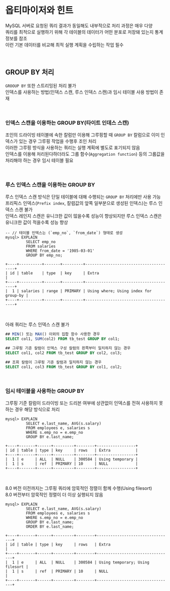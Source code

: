 # 옵티마이저와 힌트
MySQL 서버로 요청된 쿼리 결과가 동일해도 내부적으로 처리 과정은 매우 다양  
쿼리를 최적으로 실행하기 위해 각 테이블의 데이터가 어떤 분포로 저장돼 있는지 통계 정보를 참조  
이런 기본 데이터를 비교해 최적 실행 계획을 수립하는 작업 필수  

<br>

## GROUP BY 처리
`GROOUP BY` 또한 스트리밍된 처리 불가  
인덱스를 사용하는 방법(인덱스 스캔, 루스 인덱스 스캔)과 임시 테이블 사용 방법이 존재  

<br>

### 인덱스 스캔을 이용하는 GROUP BY(타이트 인데스 스캔)
조인의 드라이빙 테이블에 속한 칼럼만 이용해 그루핑할 때 `GROUP BY` 칼럼으로 이미 인덱스가 있는 경우 그루핑 작업을 수행후 조인 처리  
이러한 그루핑 방식을 사용하는 쿼리는 실행 계획에 별도로 표기되지 않음  
인덱스를 이용해 처리된다하더라도 그룹 함수(`Aggregation function`) 등의 그룹값을 처리해야 하는 경우 임시 테이블 필요  

<br>

### 루스 인덱스 스캔을 이용하는 GROUP BY
루스 인덱스 스캔 방식은 단일 테이블에 대해 수행되는 `GROUP BY` 처리에만 사용 가능  
프리픽스 인덱스(`Prefix index`, 칼럼값의 앞쪽 일부분으로 생성된 인덱스)는 루스 인덱스 스캔 불가  
인덱스 레인지 스캔은 유니크한 값이 많을수록 성능이 향상되지만 루스 인덱스 스캔은 유니크한 값이 적을수록 성능 향상  

```
-- // 테이블 인덱스는 (`emp_no`, `from_date`) 형태로 생성  
mysql> EXPLAIN
         SELECT emp_no
         FROM salaries
         WHERE from_date = '1985-03-01'
         GROUP BY emp_no;

+----+----------+-------+---------+---------------------------------------+
| id | table    | type  | key     | Extra                                 |
+----+----------+-------+---------+---------------------------------------+
|  1 | salaries | range | PRIMARY | Using where; Using index for group-by |
+----+----------+-------+---------+---------------------------------------+
```

<br>

아래 쿼리는 루스 인덱스 스캔 불가  
```sql
## MIN() 또는 MAX() 이외의 집합 함수 사용한 경우
SELECT col1, SUM(col2) FROM tb_test GROUP BY col1;

## 그루핑 기준 칼럼이 인덱스 구성 칼럼의 왼쪽부터 일치하지 않는 경우
SELECT col1, col2 FROM tb_test GROUP BY col2, col3;

## 조회 칼럼이 그루핑 기준 칼럼과 일치하지 않는 경우
SELECT col1, col3 FROM tb_test GROUP BY col1, col2;
```

<br>

### 임시 테이블을 사용하는 GROUP BY
그루핑 기준 칼럼이 드라이빙 또는 드리븐 여부에 상관없이 인덱스를 전혀 사용하지 못하는 경우 해당 방식으로 처리  

```
mysql> EXPLAIN
         SELECT e.last_name, AVG(s.salary)
         FROM employees e, salaries s
         WHERE s.emp_no = e.emp_no
         GROUP BY e.last_name;

+----+-------+------+---------+--------+-----------------+
| id | table | type | key     | rows   | Extra           |
+----+-------+------+---------+--------+-----------------+
|  1 | e     | ALL  | NULL    | 300584 | Using temporary |
|  1 | s     | ref  | PRIMARY | 10     | NULL            |
+----+-------+------+---------+--------+-----------------+
```

<br>

8.0 버전 이전까지는 그루핑 쿼리에 암묵적인 정렬이 함께 수행(Using filesort)  
8.0 버전부터 암묵적인 정렬이 더 이상 실행되지 않음  

```
mysql> EXPLAIN
         SELECT e.last_name, AVG(s.salary)
         FROM employees e, salaries s
         WHERE s.emp_no = e.emp_no
         GROUP BY e.last_name;
         ORDER BY e.last_name;

+----+-------+------+---------+--------+---------------------------------+
| id | table | type | key     | rows   | Extra                           |
+----+-------+------+---------+--------+---------------------------------+
|  1 | e     | ALL  | NULL    | 300584 | Using temporary; Using filesort |
|  1 | s     | ref  | PRIMARY | 10     | NULL                            |
+----+-------+------+---------+--------+---------------------------------+
```

<br>
